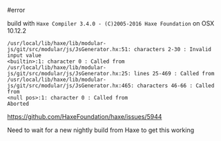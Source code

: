 #error

build with `Haxe Compiler 3.4.0 - (C)2005-2016 Haxe Foundation` on OSX 10.12.2

```
/usr/local/lib/haxe/lib/modular-js/git/src/modular/js/JsGenerator.hx:51: characters 2-30 : Invalid input value
<builtin>:1: character 0 : Called from
/usr/local/lib/haxe/lib/modular-js/git/src/modular/js/JsGenerator.hx:25: lines 25-469 : Called from
/usr/local/lib/haxe/lib/modular-js/git/src/modular/js/JsGenerator.hx:465: characters 46-66 : Called from
<null pos>:1: character 0 : Called from
Aborted
```


<https://github.com/HaxeFoundation/haxe/issues/5944>

Need to wait for a new nightly build from Haxe to get this working